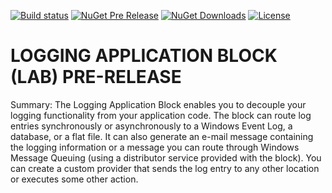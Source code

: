 [![Build status](https://ci.appveyor.com/api/projects/status/3g085032b100g9ry/branch/master?svg=true)](https://ci.appveyor.com/project/EnterpriseLibrary/logging-application-block/branch/master)
[![NuGet Pre Release](https://img.shields.io/nuget/vpre/EnterpriseLibrary.Logging.NetCore.svg)](https://www.nuget.org/packages/EnterpriseLibrary.Logging.NetCore)
[![NuGet Downloads](https://img.shields.io/nuget/dt/EnterpriseLibrary.Logging.NetCore.svg)](https://www.nuget.org/packages/EnterpriseLibrary.Logging.NetCore)
[![License](https://img.shields.io/badge/license-apache%202.0-60C060.svg)](https://github.com/EnterpriseLibrary/logging-application-block/blob/master/LICENSE)


# LOGGING APPLICATION BLOCK (LAB) PRE-RELEASE

Summary: The Logging Application Block enables you to decouple your logging functionality from your application code. The block can route log entries synchronously or asynchronously to a Windows Event Log, a database, or a flat file. It can also generate an e-mail message containing the logging information or a message you can route through Windows Message Queuing (using a distributor service provided with the block). You can create a custom provider that sends the log entry to any other location or executes some other action.
